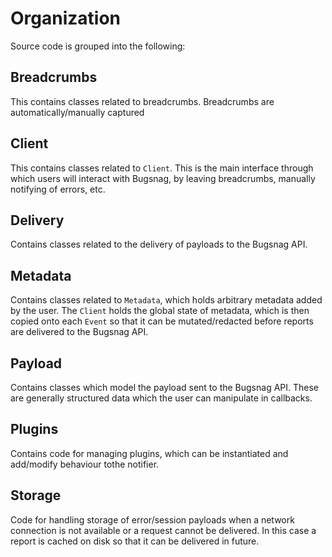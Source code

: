 # Organization

Source code is grouped into the following:

## Breadcrumbs

This contains classes related to breadcrumbs. Breadcrumbs are automatically/manually captured 

## Client

This contains classes related to `Client`. This is the main interface through which users will interact with Bugsnag, by leaving breadcrumbs, manually notifying of errors, etc.

## Delivery

Contains classes related to the delivery of payloads to the Bugsnag API.

## Metadata

Contains classes related to `Metadata`, which holds arbitrary metadata added by the user. The `Client` holds the global state of metadata, which is then copied onto each `Event` so that it can be mutated/redacted before reports are delivered to the Bugsnag API.

## Payload

Contains classes which model the payload sent to the Bugsnag API. These are generally structured data which the user can manipulate in callbacks.

## Plugins

Contains code for managing plugins, which can be instantiated and add/modify behaviour tothe notifier.

## Storage

Code for handling storage of error/session payloads when a network connection is not available or a request cannot be delivered. In this case a report is cached on disk so that it can be delivered in future.
